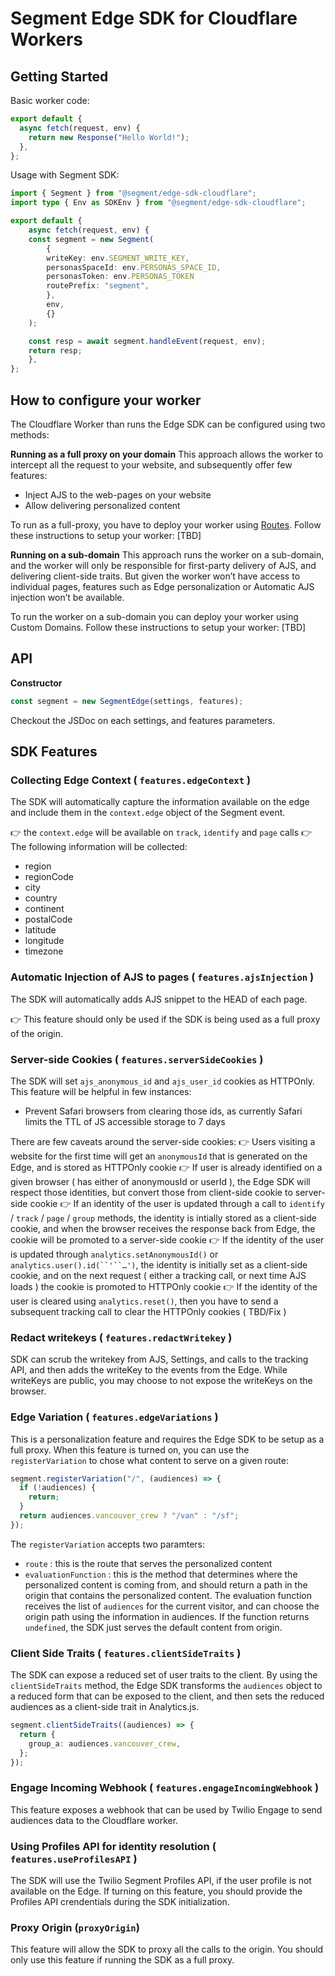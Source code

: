 # Segment Edge SDK for Cloudflare Workers

## Getting Started

Basic worker code:

```typescript
export default {
  async fetch(request, env) {
    return new Response("Hello World!");
  },
};
```

Usage with Segment SDK:

```typescript
import { Segment } from "@segment/edge-sdk-cloudflare";
import type { Env as SDKEnv } from "@segment/edge-sdk-cloudflare";

export default {
    async fetch(request, env) {
    const segment = new Segment(
        {
        writeKey: env.SEGMENT_WRITE_KEY,
        personasSpaceId: env.PERSONAS_SPACE_ID,
        personasToken: env.PERSONAS_TOKEN
        routePrefix: "segment",
        },
        env,
        {}
    );

    const resp = await segment.handleEvent(request, env);
    return resp;
    },
};
```

## How to configure your worker

The Cloudflare Worker than runs the Edge SDK can be configured using two methods:

**Running as a full proxy on your domain**
This approach allows the worker to intercept all the request to your website, and subsequently offer few features:

- Inject AJS to the web-pages on your website
- Allow delivering personalized content

To run as a full-proxy, you have to deploy your worker using [Routes](https://developers.cloudflare.com/workers/platform/triggers/routes/). Follow these instructions to setup your worker:
[TBD]

**Running on a sub-domain**
This approach runs the worker on a sub-domain, and the worker will only be responsible for first-party delivery of AJS, and delivering client-side traits. But given the worker won’t have access to individual pages, features such as Edge personalization or Automatic AJS injection won’t be available.

To run the worker on a sub-domain you can deploy your worker using Custom Domains. Follow these instructions to setup your worker:
[TBD]

## API

**Constructor**

```typescript
const segment = new SegmentEdge(settings, features);
```

Checkout the JSDoc on each settings, and features parameters.

## SDK Features

### Collecting Edge Context ( `features.edgeContext` )

The SDK will automatically capture the information available on the edge and include them in the `context.edge` object of the Segment event.

👉 the `context.edge` will be available on `track`, `identify` and `page` calls
👉 The following information will be collected:

- region
- regionCode
- city
- country
- continent
- postalCode
- latitude
- longitude
- timezone

### Automatic Injection of AJS to pages ( `features.ajsInjection` )

The SDK will automatically adds AJS snippet to the HEAD of each page.

👉 This feature should only be used if the SDK is being used as a full proxy of the origin.

### Server-side Cookies ( `features.serverSideCookies` )

The SDK will set `ajs_anonymous_id` and `ajs_user_id` cookies as HTTPOnly. This feature will be helpful in few instances:

- Prevent Safari browsers from clearing those ids, as currently Safari limits the TTL of JS accessible storage to 7 days

There are few caveats around the server-side cookies:
👉 Users visiting a website for the first time will get an `anonymousId` that is generated on the Edge, and is stored as HTTPOnly cookie
👉 If user is already identified on a given browser ( has either of anonymousId or userId ), the Edge SDK will respect those identities, but convert those from client-side cookie to server-side cookie
👉 If an identity of the user is updated through a call to `identify` / `track` / `page` / `group` methods, the identity is intially stored as a client-side cookie, and when the browser receives the response back from Edge, the cookie will be promoted to a server-side cookie
👉 If the identity of the user is updated through `analytics.setAnonymousId()` or ` analytics.user().id(``'``…') `, the identity is initially set as a client-side cookie, and on the next request ( either a tracking call, or next time AJS loads ) the cookie is promoted to HTTPOnly cookie
👉 If the identity of the user is cleared using `analytics.reset()`, then you have to send a subsequent tracking call to clear the HTTPOnly cookies ( TBD/Fix )

### Redact writekeys ( `features.redactWritekey` )

SDK can scrub the writekey from AJS, Settings, and calls to the tracking API, and then adds the writeKey to the events from the Edge. While writeKeys are public, you may choose to not expose the writeKeys on the browser.

### Edge Variation ( `features.edgeVariations` )

This is a personalization feature and requires the Edge SDK to be setup as a full proxy. When this feature is turned on, you can use the `registerVariation` to chose what content to serve on a given route:

```typescript
segment.registerVariation("/", (audiences) => {
  if (!audiences) {
    return;
  }
  return audiences.vancouver_crew ? "/van" : "/sf";
});
```

The `registerVariation` accepts two paramters:

- `route` : this is the route that serves the personalized content
- `evaluationFunction` : this is the method that determines where the personalized content is coming from, and should return a path in the origin that contains the personalized content. The evaluation function receives the list of `audiences` for the current visitor, and can choose the origin path using the information in audiences. If the function returns `undefined`, the SDK just serves the default content from origin.

### Client Side Traits ( `features.clientSideTraits` )

The SDK can expose a reduced set of user traits to the client. By using the `clientSideTraits` method, the Edge SDK transforms the `audiences` object to a reduced form that can be exposed to the client, and then sets the reduced audiences as a client-side trait in Analytics.js.

```typescript
segment.clientSideTraits((audiences) => {
  return {
    group_a: audiences.vancouver_crew,
  };
});
```

### Engage Incoming Webhook ( `features.engageIncomingWebhook` )

This feature exposes a webhook that can be used by Twilio Engage to send audiences data to the Cloudflare worker.

### Using Profiles API for identity resolution ( `features.useProfilesAPI` )

The SDK will use the Twilio Segment Profiles API, if the user profile is not available on the Edge. If turning on this feature, you should provide the Profiles API crendentials during the SDK initialization.

### Proxy Origin (`proxyOrigin`)

This feature will allow the SDK to proxy all the calls to the origin. You should only use this feature if running the SDK as a full proxy.
